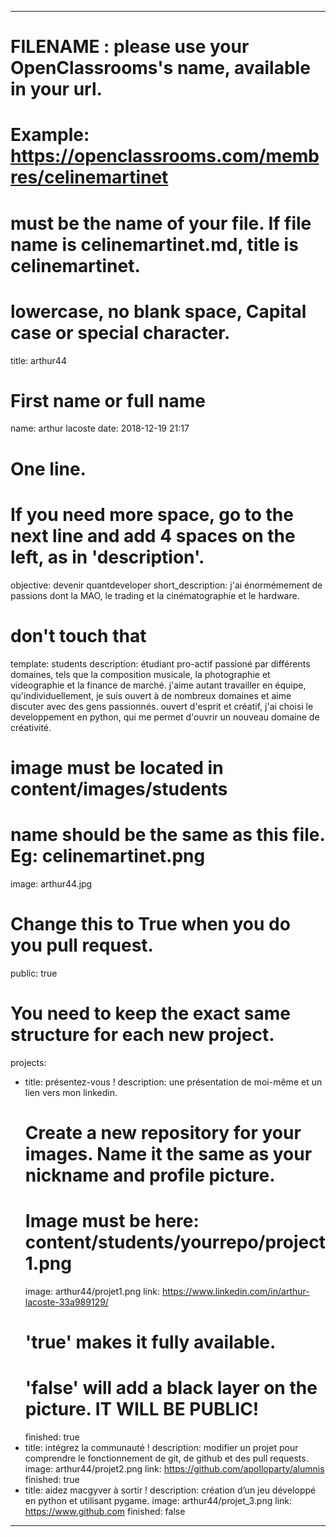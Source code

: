 ---

# FILENAME : please use your OpenClassrooms's name, available in your url.
# Example: https://openclassrooms.com/membres/celinemartinet
# must be the name of your file. If file name is celinemartinet.md, title is celinemartinet.
# lowercase, no blank space, Capital case or special character.
title: arthur44

# First name or full name
name: arthur lacoste
date: 2018-12-19 21:17

# One line.
# If you need more space, go to the next line and add 4 spaces on the left, as in 'description'.
objective: devenir quantdeveloper
short_description: j'ai énormémement de passions dont la MAO, le trading et la cinématographie et le hardware.

# don't touch that
template: students
description:
    étudiant pro-actif passioné par différents domaines, tels que la composition musicale, la photographie et videographie et la finance de marché.
    j'aime autant travailler en équipe, qu'individuellement, je suis ouvert à de nombreux domaines et aime discuter avec des gens passionnés.
    ouvert d'esprit et créatif, j'ai choisi le developpement en python, qui me permet d'ouvrir un nouveau domaine de créativité.

# image must be located in content/images/students
# name should be the same as this file. Eg: celinemartinet.png
image: arthur44.jpg

# Change this to True when you do you pull request.
public: true

# You need to keep the exact same structure for each new project.
projects:
  - title: présentez-vous !
    description: une présentation de moi-même et un lien vers mon linkedin.
    # Create a new repository for your images. Name it the same as your nickname and profile picture.
    # Image must be here: content/students/yourrepo/project1.png
    image: arthur44/projet1.png
    link: https://www.linkedin.com/in/arthur-lacoste-33a989129/
    # 'true' makes it fully available.
    # 'false' will add a black layer on the picture. IT WILL BE PUBLIC!
    finished: true
  - title: intégrez la communauté !
    description: modifier un projet pour comprendre le fonctionnement de git, de github et des pull requests.
    image: arthur44/projet2.png
    link: https://github.com/apolloparty/alumnis
    finished: true
  - title: aidez macgyver à sortir !
    description: création d’un jeu développé en python et utilisant pygame.
    image: arthur44/projet_3.png
    link: https://www.github.com
    finished: false

---